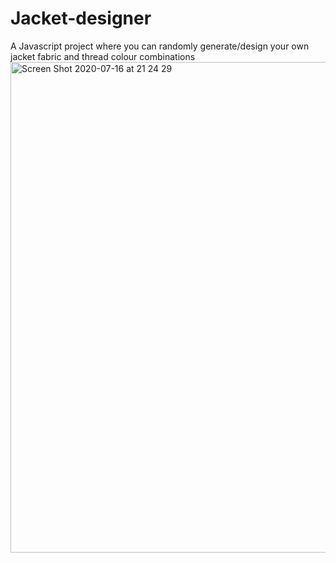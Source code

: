 # Jacket-designer
A Javascript project where you can randomly generate/design your own jacket fabric and thread colour combinations
<img width="785" alt="Screen Shot 2020-07-16 at 21 24 29" src="https://user-images.githubusercontent.com/47756305/87719149-d5968280-c7aa-11ea-99e7-fb1c40957968.png">
